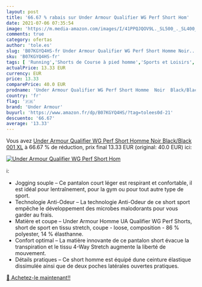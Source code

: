 ```yaml
---
layout: post
title: '66.67 % rabais sur Under Armour Qualifier WG Perf Short Hom'
date: 2021-07-06 07:35:54
image: 'https://m.media-amazon.com/images/I/41PPQJQOV9L._SL500_._SL400_.jpg'
comments: true
category: ofertas
author: 'tole.es'
slug: 'B07KGYQ4HS-fr Under Armour Qualifier WG Perf Short Homme Noir...'
sku: 'B07KGYQ4HS-fr'
tags: [ 'Running','Shorts de Course à pied homme','Sports et Loisirs','Vêtements de running','Vêtements de running homme','Vêtements et équipement de sport','under armour', ]
actualPrice: 13.33 EUR
currency: EUR
price: 13.33
comparePrice: 40.0 EUR
prodname: 'Under Armour Qualifier WG Perf Short Homme  Noir  Black/Black  001   XL'
country: 'fr'
flag: '🇫🇷'
brand: 'Under Armour'
buyurl: 'https://www.amazon.fr/dp/B07KGYQ4HS/?tag=tolees0d-21'
descuento: '66.67'
average: '13.33'
---
```


Vous avez [Under Armour Qualifier WG Perf Short Homme  Noir  Black/Black  001   XL](https://www.amazon.fr/dp/B07KGYQ4HS/?tag=tolees0d-21)  à  66.67 % de réduction, prix final  13.33 EUR (original: 40.0 EUR) ici:

[![Under Armour Qualifier WG Perf Short Hom](https://m.media-amazon.com/images/I/41PPQJQOV9L._SL500_._SL400_.jpg)](https://www.amazon.fr/dp/B07KGYQ4HS/?tag=tolees0d-21)

ℹ️:

- Jogging souple – Ce pantalon court léger est respirant et confortable, il est idéal pour lentraînement, pour la gym ou pour tout autre type de sport.
- Technologie Anti-Odeur – La technologie Anti-Odeur de ce short sport empêche le développement des microbes malodorants pour vous garder au frais.
- Matière et coupe – Under Armour Homme UA Qualifier WG Perf Shorts, short de sport en tissu stretch, coupe - loose, composition - 86 % polyester, 14 % élasthanne.
- Confort optimal – La matière innovante de ce pantalon short évacue la transpiration et le tissu 4-Way Stretch augmente la liberté de mouvement.
- Détails pratiques – Ce short homme est équipé dune ceinture élastique dissimulée ainsi que de deux poches latérales ouvertes pratiques.

[🛒 Achetez-le maintenant!!](https://www.amazon.fr/dp/B07KGYQ4HS/?tag=tolees0d-21)
